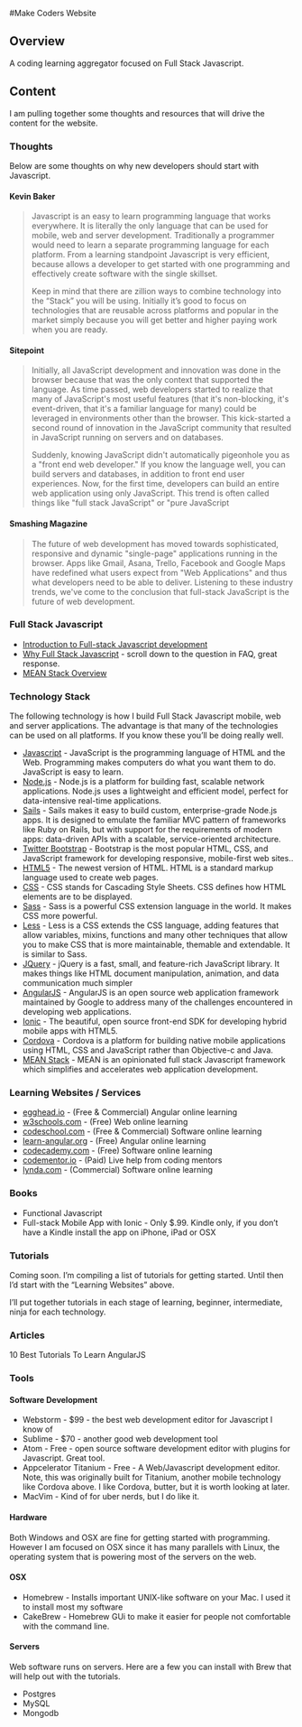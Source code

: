 #Make Coders Website

## Overview

A coding learning aggregator focused on Full Stack Javascript.

## Content

I am pulling together some thoughts and resources that will drive the content for the website.

### Thoughts

Below are some thoughts on why new developers should start with Javascript.

#### Kevin Baker
> Javascript is an easy to learn programming language that works everywhere. It is literally the only language that can be used for mobile, web and server development. Traditionally a programmer would need to learn a separate programming language for each platform. From a learning standpoint Javascript is very efficient, because allows a developer to get started with one programming and effectively create software with the single skillset.
> 
> Keep in mind that there are  zillion ways to combine technology into the “Stack” you will be using. Initially it’s good to focus on technologies that are reusable across platforms and popular in the market simply because you will get better and higher paying work when you are ready. 


#### Sitepoint
> Initially, all JavaScript development and innovation was done in the browser because that was the only context that supported the language. As time passed, web developers started to realize that many of JavaScript's most useful features (that it's non-blocking, it's event-driven, that it's a familiar language for many) could be leveraged in environments other than the browser. This kick-started a second round of innovation in the JavaScript community that resulted in JavaScript running on servers and on databases.
>
>Suddenly, knowing JavaScript didn't automatically pigeonhole you as a "front end web developer." If you know the language well, you can build servers and databases, in addition to front end user experiences. Now, for the first time, developers can build an entire web application using only JavaScript. This trend is often called things like "full stack JavaScript" or "pure JavaScript 


#### Smashing Magazine

>The future of web development has moved towards sophisticated, responsive and dynamic "single-page" applications running in the browser. Apps like Gmail, Asana, Trello, Facebook and Google Maps have redefined what users expect from "Web Applications" and thus what developers need to be able to deliver. Listening to these industry trends, we've come to the conclusion that full-stack JavaScript is the future of web development. 

### Full Stack Javascript

* [Introduction to Full-stack Javascript development](http://www.smashingmagazine.com/2013/11/21/introduction-to-full-stack-javascript/)
* [Why Full Stack Javascript](http://www.fullstackacademy.com/faq#why_javascript) - scroll down to the question in FAQ, great response.
* [MEAN Stack Overview](http://www.sitepoint.com/full-stack-javascript-development-mean/)

### Technology Stack
The following technology is how I build Full Stack Javascript mobile, web and server applications. The advantage is that many of the technologies can be used on all platforms. If you know these you’ll be doing really well.

* [Javascript](http://en.wikipedia.org/wiki/JavaScript) - JavaScript is the programming language of HTML and the Web. Programming makes computers do what you want them to do. JavaScript is easy to learn.
* [Node.js](https://nodejs.org/) - Node.js is a platform for building fast, scalable network applications. Node.js uses a lightweight and efficient model, perfect for data-intensive real-time applications.
* [Sails](http://sailsjs.org/#!/) - Sails makes it easy to build custom, enterprise-grade Node.js apps. It is designed to emulate the familiar MVC pattern of frameworks like Ruby on Rails, but with support for the requirements of modern apps: data-driven APIs with a scalable, service-oriented architecture.
* [Twitter Bootstrap](http://getbootstrap.com) - Bootstrap is the most popular HTML, CSS, and JavaScript framework for developing responsive, mobile-first web sites..
* [HTML5](http://en.wikipedia.org/wiki/HTML5) - The newest version of HTML. HTML is a standard markup language used to create web pages.
* [CSS](http://en.wikipedia.org/wiki/Cascading_Style_Sheets) - CSS stands for Cascading Style Sheets. CSS defines how HTML elements are to be displayed.
* [Sass](http://sass-lang.com/) - Sass is a powerful CSS extension language in the world. It makes CSS more powerful.
* [Less](http://lesscss.org/) - Less is a CSS extends the CSS language, adding features that allow variables, mixins, functions and many other techniques that allow you to make CSS that is more maintainable, themable and extendable. It is similar to Sass.
* [JQuery](https://jquery.com/) - jQuery is a fast, small, and feature-rich JavaScript library. It makes things like HTML document manipulation, animation, and data communication much simpler
* [AngularJS](https://angularjs.org/) - AngularJS is an open source web application framework maintained by Google to address many of the challenges encountered in developing web applications.
* [Ionic](http://ionicframework.com/) - The beautiful, open source front-end SDK for developing hybrid mobile apps with HTML5.
* [Cordova](https://cordova.apache.org/) - Cordova is a platform for building native mobile applications using HTML, CSS and JavaScript rather than Objective-c and Java.
* [MEAN Stack](http://mean.io/#!/) - MEAN is an opinionated full stack Javascript framework which simplifies and accelerates web application development.

### Learning Websites / Services

* [egghead.io](https://egghead.io) - (Free & Commercial) Angular online learning
* [w3schools.com](http://www.w3schools.com) - (Free) Web online learning
* [codeschool.com](https://www.codeschool.com) - (Free & Commercial) Software online learning
* [learn-angular.org](http://learn-angular.org) - (Free) Angular online learning
* [codecademy.com](http://www.codecademy.com) - (Free) Software online learning
* [codementor.io](https://www.codementor.io) - (Paid) Live help from coding mentors
* [lynda.com](http://www.lynda.com) - (Commercial) Software online learning

### Books

* Functional Javascript
* Full-stack Mobile App with Ionic - Only $.99. Kindle only, if you don’t have a Kindle install the app on iPhone, iPad or OSX

### Tutorials

Coming soon. I’m compiling a list of tutorials for getting started. Until then I’d start with the “Learning Websites” above.

I’ll put together tutorials in each stage of learning, beginner, intermediate, ninja for each technology.

### Articles

10 Best Tutorials To Learn AngularJS 

### Tools

#### Software Development

* Webstorm - $99 - the best web development editor for Javascript I know of
* Sublime - $70 - another good web development tool
* Atom - Free - open source software development editor with plugins for Javascript. Great tool.
* Appcelerator Titanium - Free - A Web/Javascript development editor. Note, this was originally built for Titanium, another mobile technology like Cordova above. I like Cordova, butter, but it is worth looking at later.
* MacVim - Kind of for uber nerds, but I do like it.


#### Hardware
Both Windows and OSX are fine for getting started with programming. However I am focused on OSX since it has many parallels with Linux, the operating system that is powering most of the servers on the web.

#### OSX

* Homebrew - Installs important UNIX-like software on your Mac. I used it to install most my software
* CakeBrew - Homebrew GUi to make it easier for people not comfortable with the command line.

#### Servers

Web software runs on servers. Here are a few you can install with Brew that will help out with the tutorials.

* Postgres
* MySQL
* Mongodb
